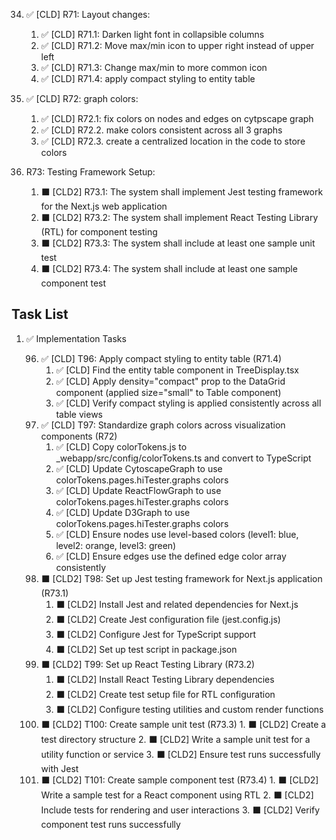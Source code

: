 34. ✅ [CLD] R71: Layout changes:

    1. ✅ [CLD] R71.1: Darken light font in collapsible columns
    2. ✅ [CLD] R71.2: Move max/min icon to upper right instead of upper left
    3. ✅ [CLD] R71.3: Change max/min to more common icon
    4. ✅ [CLD] R71.4: apply compact styling to entity table

35. ✅ [CLD] R72: graph colors:

    1. ✅ [CLD] R72.1: fix colors on nodes and edges on cytpscape graph
    2. ✅ [CLD] R72.2. make colors consistent across all 3 graphs
    3. ✅ [CLD] R72.3. create a centralized location in the code to store colors

36. R73: Testing Framework Setup:

    1. ⬛ [CLD2] R73.1: The system shall implement Jest testing framework for the Next.js web application
    2. ⬛ [CLD2] R73.2: The system shall implement React Testing Library (RTL) for component testing
    3. ⬛ [CLD2] R73.3: The system shall include at least one sample unit test
    4. ⬛ [CLD2] R73.4: The system shall include at least one sample component test

## Task List

1.  ✅ Implementation Tasks

    96. ✅ [CLD] T96: Apply compact styling to entity table (R71.4)
        1. ✅ [CLD] Find the entity table component in TreeDisplay.tsx
        2. ✅ [CLD] Apply density="compact" prop to the DataGrid component (applied size="small" to Table component)
        3. ✅ [CLD] Verify compact styling is applied consistently across all table views
    97. ✅ [CLD] T97: Standardize graph colors across visualization components (R72)
        1. ✅ [CLD] Copy colorTokens.js to \_webapp/src/config/colorTokens.ts and convert to TypeScript
        2. ✅ [CLD] Update CytoscapeGraph to use colorTokens.pages.hiTester.graphs colors
        3. ✅ [CLD] Update ReactFlowGraph to use colorTokens.pages.hiTester.graphs colors
        4. ✅ [CLD] Update D3Graph to use colorTokens.pages.hiTester.graphs colors
        5. ✅ [CLD] Ensure nodes use level-based colors (level1: blue, level2: orange, level3: green)
        6. ✅ [CLD] Ensure edges use the defined edge color array consistently
    98. ⬛ [CLD2] T98: Set up Jest testing framework for Next.js application (R73.1)
        1. ⬛ [CLD2] Install Jest and related dependencies for Next.js
        2. ⬛ [CLD2] Create Jest configuration file (jest.config.js)
        3. ⬛ [CLD2] Configure Jest for TypeScript support
        4. ⬛ [CLD2] Set up test script in package.json
    99. ⬛ [CLD2] T99: Set up React Testing Library (R73.2)
        1. ⬛ [CLD2] Install React Testing Library dependencies
        2. ⬛ [CLD2] Create test setup file for RTL configuration
        3. ⬛ [CLD2] Configure testing utilities and custom render functions
    100. ⬛ [CLD2] T100: Create sample unit test (R73.3)
        1. ⬛ [CLD2] Create a test directory structure
        2. ⬛ [CLD2] Write a sample unit test for a utility function or service
        3. ⬛ [CLD2] Ensure test runs successfully with Jest
    101. ⬛ [CLD2] T101: Create sample component test (R73.4)
        1. ⬛ [CLD2] Write a sample test for a React component using RTL
        2. ⬛ [CLD2] Include tests for rendering and user interactions
        3. ⬛ [CLD2] Verify component test runs successfully

